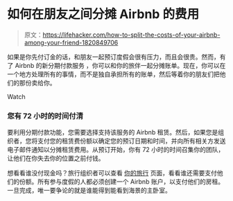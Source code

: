 # 如何在朋友之间分摊 Airbnb 的费用

> 原文：<https://lifehacker.com/how-to-split-the-costs-of-your-airbnb-among-your-friend-1820849706>

如果是你先付订金的话，和朋友一起预订度假会很有压力，而且会很贵。然而，有了 Airbnb 的新分期付款服务 ，你可以和你的旅伴一起分摊账单。现在，你可以在一个地方处理所有的事情，而不是独自承担所有的账单，然后等着你的朋友们把他们的那份卖给你。

Watch

### **您有 72 小时的时间付清**

要利用分期付款功能，您需要选择支持该服务的 Airbnb 租赁。然后，如果您是组织者，您将支付您的租赁费份额以确定您的预订日期和时间，并向所有相关方发送电子邮件通知以分摊租赁费用。从预订开始，你有 72 小时的时间召集你的团队，让他们在你失去你的位置之前付钱。

想看看谁没付现金吗？旅行组织者可以查看 [你的旅行](https://www.airbnb.com/trips) 页面，看看谁还需要支付他们的份额。所有参与度假的人都必须创建一个 Airbnb 账户，以支付他们的房租。一旦完成，唯一要争论的就是谁能得到能看到海景的主卧室。